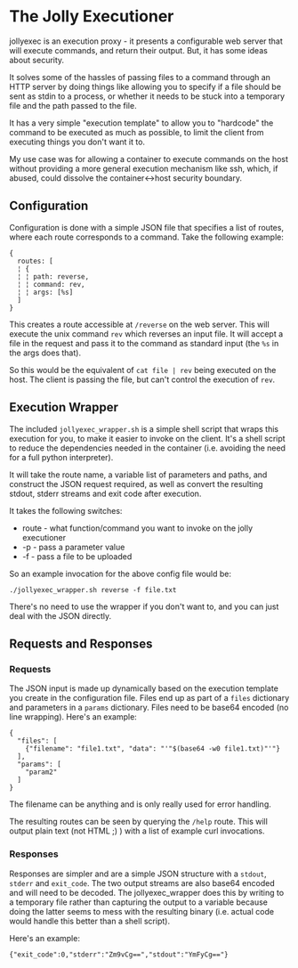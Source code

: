 # The Jolly Executioner

jollyexec is an execution proxy - it presents a configurable web server that will execute commands, and return their output. But, it has some ideas about security.

It solves some of the hassles of passing files to a command through an HTTP server by doing things like allowing you to specify if a file should be sent as stdin to a process, or whether it needs to be stuck into a temporary file and the path passed to the file.

It has a very simple "execution template" to allow you to "hardcode" the command to be executed as much as possible, to limit the client from executing things you don't want it to.

My use case was for allowing a container to execute commands on the host without providing a more general execution mechanism like ssh, which, if abused, could dissolve the container<->host security boundary.

## Configuration

Configuration is done with a simple JSON file that specifies a list of routes, where each route corresponds to a command. Take the following example:

```
{
  routes: [
  ¦ {
  ¦ ¦ path: reverse,
  ¦ ¦ command: rev,
  ¦ ¦ args: [%s]
  ]
}
```

This creates a route accessible at `/reverse` on the web server. This will execute the unix command `rev` which reverses an input file. It will accept a file in the request and pass it to the command as standard input (the `%s` in the args does that).

So this would be the equivalent of `cat file | rev` being executed on the host. The client is passing the file, but can't control the execution of `rev`.

## Execution Wrapper

The included `jollyexec_wrapper.sh` is a simple shell script that wraps this execution for you, to make it easier to invoke on the client. It's a shell script to reduce the dependencies needed in the container (i.e. avoiding the need for a full python interpreter).

It will take the route name, a variable list of parameters and paths, and construct the JSON request required, as well as convert the resulting stdout, stderr streams and exit code after execution.

It takes the following switches:

* route - what function/command you want to invoke on the jolly executioner
* -p - pass a parameter value
* -f - pass a file to be uploaded

So an example invocation for the above config file would be:

`./jollyexec_wrapper.sh reverse -f file.txt`

There's no need to use the wrapper if you don't want to, and you can just deal with the JSON directly.

## Requests and Responses

### Requests

The JSON input is made up dynamically based on the execution template you create in the configuration file. Files end up as part of a `files` dictionary and parameters in a `params` dictionary. Files need to be base64 encoded (no line wrapping). Here's an example:

```
{
  "files": [
    {"filename": "file1.txt", "data": "'"$(base64 -w0 file1.txt)"'"}
  ],
  "params": [
    "param2"
  ]
}
```

The filename can be anything and is only really used for error handling.

The resulting routes can be seen by querying the `/help` route. This will output plain text (not HTML ;) ) with a list of example curl invocations.

### Responses

Responses are simpler and are a simple JSON structure with a `stdout`, `stderr` and `exit_code`. The two output streams are also base64 encoded and will need to be decoded. The jollyexec_wrapper does this by writing to a temporary file rather than capturing the output to a variable because doing the latter seems to mess with the resulting binary (i.e. actual code would handle this better than a shell script).

Here's an example:

```
{"exit_code":0,"stderr":"Zm9vCg==","stdout":"YmFyCg=="}
```
